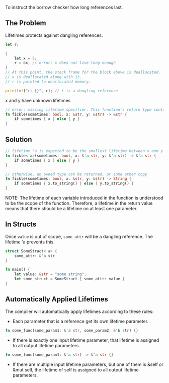 To instruct the borrow checker how long references last.
## The Problem
Lifetimes protects against dangling references.
```rust
let r;

{
	let x = 5;
	r = &x; // error: x does not live long enough
}
// At this point, the stack frame for the block above is deallocated.
// x is deallocated along with it.
// r is pointed to deallocated memory.

println!("r: {}", r); // r is a dangling reference
```

x and y have unknown lifetimes
```rust
// error: missing lifetime specifier. This function's return type contains a borrowed value, but the signature does not say whether it is borrowed from `x` or `y 
fn fickle(sometimes: bool, x: &str, y: &str) -> &str {
	if sometimes { x } else { y }
}
```

## Solution
```rust
// lifetime 'a is expected to be the smallest lifetime between x and y
fn fickle<'a>(sometimes: bool, x: &'a str, y: &'a str) -> &'a str { 
	if sometimes { x } else { y }
}

// otherwise, an owned type can be returned, or some other copy
fn fickle(sometimes: bool, x: &str, y: &str) -> String { 
	if sometimes { x.to_string() } else { y.to_string() }
}
```

NOTE: The lifetime of each variable introduced in the function is understood to be the scope of the function. Therefore, a lifetime in the return value means that there should be a lifetime on at least one parameter.

## In Structs
Once `value` is out of scope, `some_attr` will be a dangling reference. The lifetime 'a prevents this.
```rust
struct SomeStruct<'a> {
	some_attr: &'a str
}

fn main() {
	let value: &str = "some string";
	let some_struct = SomeStruct { some_attr: value }
}
```

## Automatically Applied Lifetimes
The compiler will automatically apply lifetimes according to these rules:
- Each parameter that is a reference get its own lifetime parameter.
```rust
fn some_func(some_param1: &'a str, some_param2: &'b str) {}
```

- If there is exactly one input lifetime parameter, that lifetime is assigned to all output lifetime parameters.
```rust
fn some_func(some_param1: &'a str) -> &'a str {}
```
- If there are multiple input lifetime parameters, but one of them is &self or &mut self, the lifetime of self is assigned to all output lifetime parameters.